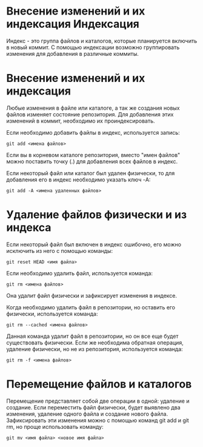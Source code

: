 Внесение изменений и их индексация
Индексация
==========

Индекс - это группа файлов и каталогов, которые планируется включить в новый коммит. С помощью индексации возможно группировать изменения для добавления в различные коммиты.

Внесение изменений и их индексация
==================================

Любые изменения в файле или каталоге, а так же создания новых файлов изменяет состояние репозитория. Для добавления этих изменений в коммит, необходимо их проиндексировать.

Если необходимо добавить файлы в индекс, используется запись:

    git add <имена файлов>

Если вы в корневом каталоге репозитория, вместо "имен файлов" можно поставить точку (.) для добавления всех файлов в индекс.

Если некоторый файл или каталог был удален физически, то для добавления его в индекс необходимо указать ключ -A:

    git add -A <имена удаленных файлов>

Удаление файлов физически и из индекса
======================================

Если некоторый файл был включен в индекс ошибочно, его можно исключить из него с помощью команды:

    git reset HEAD <имя файла>

Если необходимо удалить файл, используется команда:

    git rm <имена файлов>

Она удалит файл физически и зафиксирует изменения в индексе.

Когда необходимо удалить файл в репозитории, но оставить его физически, используется команда:

    git rm --cached <имена файлов>

Данная команда удалит файл в репозитории, но он все еще будет существовать физически. Если же необходима обратная операция, удаление физически, но не из репозитория, используется команда:

    git rm -f <имена файлов>

Перемещение файлов и каталогов
==============================

Перемещение представляет собой две операции в одной: удаление и создание. Если переместить файл физически, будет выявлено два изменения, удаление одного файла и создание нового файла. Зафиксировать эти изменения можно с помощью команд git add и git rm, но проще использовать команду:

    git mv <имя файла> <новое имя файла>
